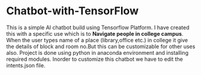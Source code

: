 # Chatbot-with-TensorFlow
This is a simple AI chatbot build using Tensorflow Platform. I have created this with a specific use which is to **Navigate people in college campus**. When the user types name of a place (library,office etc.) in college it give the details of block and room no.But this can be customizable for other uses also. Project is done using python in anaconda environment and installing required modules. Inorder to customize this chatbot we have to edit the intents.json file.
